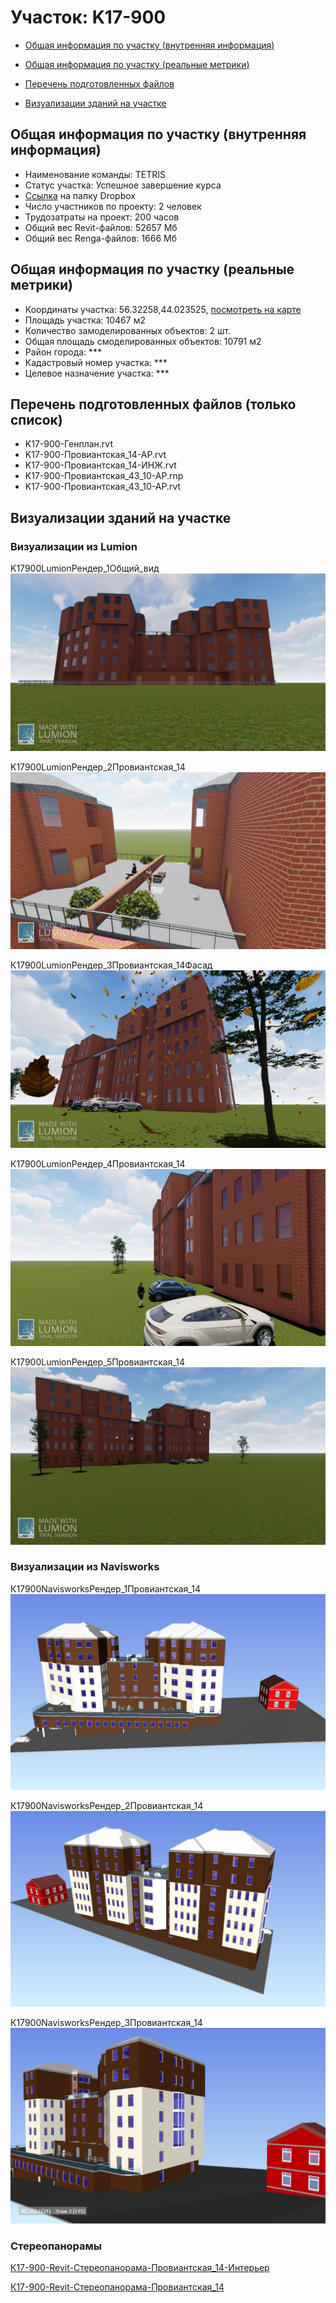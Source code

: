 # Участок: K17-900

* [Общая информация по участку (внутренняя информация)](#Chapter1)

* [Общая информация по участку (реальные метрики)](#Chapter2)

* [Перечень подготовленных файлов](#Chapter3)

* [Визуализации зданий на участке](#Chapter6)

## <a id="Chapter1"></a> Общая информация по участку (внутренняя информация)
+ Наименование команды: TETRIS
+ Статус участка: Успешное завершение курса
+ [Ссылка](https://www.dropbox.com/sh/wvvgv1nw1iqred9/AABfQiV1Vzc6VK2U8upMHyx7a/K17_900?dl=0) на папку Dropbox
+ Число участников по проекту: 2 человек
+ Трудозатраты на проект: 200 часов
+ Общий вес Revit-файлов: 52657 Мб
+ Общий вес Renga-файлов: 1666 Мб
## <a id="Chapter2"></a> Общая информация по участку (реальные метрики)
+ Координаты участка: 56.32258,44.023525, [посмотреть на карте](https://yandex.ru/maps/47/nizhny-novgorod/?ll=44.023525%2C56.32258&z=19)
+ Площадь участка: 10467 м2
+ Количество замоделированных объектов: 2 шт.
+ Общая площадь смоделированных объектов: 10791 м2
+ Район города: *** 
+ Кадастровый номер участка: *** 
+ Целевое назначение участка: *** 
## <a id="Chapter3"></a> Перечень подготовленных файлов (только список)
+ K17-900-Генплан.rvt
+ K17-900-Провиантская_14-АР.rvt
+ K17-900-Провиантская_14-ИНЖ.rvt
+ K17-900-Провиантская_43_10-АР.rnp
+ K17-900-Провиантская_43_10-АР.rvt
## <a id="Chapter6"></a> Визуализации зданий на участке
### Визуализации из Lumion
K17900LumionРендер_1Общий_вид
![K17-900-Lumion-Рендер_1-Общий_вид](/Images/K17_900/K17-900-Lumion-Рендер_1-Общий_вид_Compressed.jpg)

K17900LumionРендер_2Провиантская_14
![K17-900-Lumion-Рендер_2-Провиантская_14](/Images/K17_900/K17-900-Lumion-Рендер_2-Провиантская_14_Compressed.jpg)

К17900LumionРендер_3Провиантская_14Фасад
![К17-900-Lumion-Рендер_3-Провиантская_14-Фасад](/Images/K17_900/К17-900-Lumion-Рендер_3-Провиантская_14-Фасад_Compressed.jpg)

К17900LumionРендер_4Провиантская_14
![К17-900-Lumion-Рендер_4-Провиантская_14](/Images/K17_900/К17-900-Lumion-Рендер_4-Провиантская_14_Compressed.jpg)

К17900LumionРендер_5Провиантская_14
![К17-900-Lumion-Рендер_5-Провиантская_14](/Images/K17_900/К17-900-Lumion-Рендер_5-Провиантская_14_Compressed.jpg)

### Визуализации из Navisworks
К17900NavisworksРендер_1Провиантская_14
![К17-900-Navisworks-Рендер_1-Провиантская_14](/Images/K17_900/К17-900-Navisworks-Рендер_1-Провиантская_14_Compressed.jpg)

К17900NavisworksРендер_2Провиантская_14
![К17-900-Navisworks-Рендер_2-Провиантская_14](/Images/K17_900/К17-900-Navisworks-Рендер_2-Провиантская_14_Compressed.jpg)

К17900NavisworksРендер_3Провиантская_14
![К17-900-Navisworks-Рендер_3-Провиантская_14](/Images/K17_900/К17-900-Navisworks-Рендер_3-Провиантская_14_Compressed.jpg)

### Стереопанорамы
[К17-900-Revit-Стереопанорама-Провиантская_14-Интерьер](https://pano.autodesk.com/pano.html?url=jpgs/15a6952f-e0f5-4e72-864a-9d48108b7841&version=2)

[К17-900-Revit-Стереопанорама-Провиантская_14](https://pano.autodesk.com/pano.html?url=jpgs/ac65a7de-a14b-4290-a978-f1cefd4250f2&version=2)

